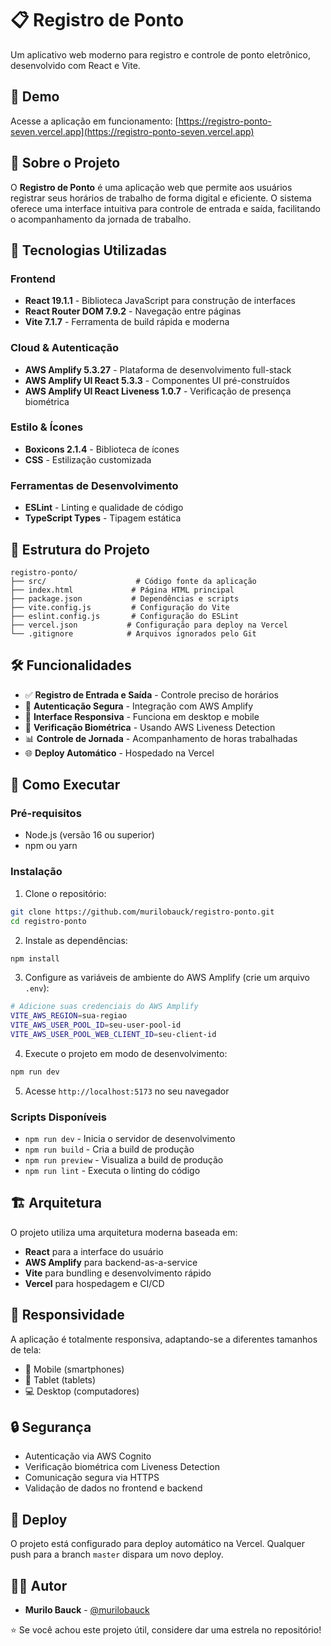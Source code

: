 # 📋 Registro de Ponto

Um aplicativo web moderno para registro e controle de ponto eletrônico, desenvolvido com React e Vite.

## 🔗 Demo

Acesse a aplicação em funcionamento: [https://registro-ponto-seven.vercel.app](https://registro-ponto-seven.vercel.app)

## 📖 Sobre o Projeto

O **Registro de Ponto** é uma aplicação web que permite aos usuários registrar seus horários de trabalho de forma digital e eficiente. O sistema oferece uma interface intuitiva para controle de entrada e saída, facilitando o acompanhamento da jornada de trabalho.

## 🚀 Tecnologias Utilizadas

### Frontend
- **React 19.1.1** - Biblioteca JavaScript para construção de interfaces
- **React Router DOM 7.9.2** - Navegação entre páginas
- **Vite 7.1.7** - Ferramenta de build rápida e moderna

### Cloud & Autenticação
- **AWS Amplify 5.3.27** - Plataforma de desenvolvimento full-stack
- **AWS Amplify UI React 5.3.3** - Componentes UI pré-construídos
- **AWS Amplify UI React Liveness 1.0.7** - Verificação de presença biométrica

### Estilo & Ícones
- **Boxicons 2.1.4** - Biblioteca de ícones
- **CSS** - Estilização customizada

### Ferramentas de Desenvolvimento
- **ESLint** - Linting e qualidade de código
- **TypeScript Types** - Tipagem estática

## 📁 Estrutura do Projeto

```
registro-ponto/
├── src/                    # Código fonte da aplicação
├── index.html             # Página HTML principal
├── package.json           # Dependências e scripts
├── vite.config.js         # Configuração do Vite
├── eslint.config.js       # Configuração do ESLint
├── vercel.json           # Configuração para deploy na Vercel
└── .gitignore            # Arquivos ignorados pelo Git
```

## 🛠️ Funcionalidades

- ✅ **Registro de Entrada e Saída** - Controle preciso de horários
- 🔐 **Autenticação Segura** - Integração com AWS Amplify
- 📱 **Interface Responsiva** - Funciona em desktop e mobile
- 🎯 **Verificação Biométrica** - Usando AWS Liveness Detection
- 📊 **Controle de Jornada** - Acompanhamento de horas trabalhadas
- 🌐 **Deploy Automático** - Hospedado na Vercel

## 🚀 Como Executar

### Pré-requisitos
- Node.js (versão 16 ou superior)
- npm ou yarn

### Instalação

1. Clone o repositório:
```bash
git clone https://github.com/murilobauck/registro-ponto.git
cd registro-ponto
```

2. Instale as dependências:
```bash
npm install
```

3. Configure as variáveis de ambiente do AWS Amplify (crie um arquivo `.env`):
```bash
# Adicione suas credenciais do AWS Amplify
VITE_AWS_REGION=sua-regiao
VITE_AWS_USER_POOL_ID=seu-user-pool-id
VITE_AWS_USER_POOL_WEB_CLIENT_ID=seu-client-id
```

4. Execute o projeto em modo de desenvolvimento:
```bash
npm run dev
```

5. Acesse `http://localhost:5173` no seu navegador

### Scripts Disponíveis

- `npm run dev` - Inicia o servidor de desenvolvimento
- `npm run build` - Cria a build de produção
- `npm run preview` - Visualiza a build de produção
- `npm run lint` - Executa o linting do código

## 🏗️ Arquitetura

O projeto utiliza uma arquitetura moderna baseada em:

- **React** para a interface do usuário
- **AWS Amplify** para backend-as-a-service
- **Vite** para bundling e desenvolvimento rápido
- **Vercel** para hospedagem e CI/CD

## 📱 Responsividade

A aplicação é totalmente responsiva, adaptando-se a diferentes tamanhos de tela:
- 📱 Mobile (smartphones)
- 📱 Tablet (tablets)
- 💻 Desktop (computadores)

## 🔒 Segurança

- Autenticação via AWS Cognito
- Verificação biométrica com Liveness Detection
- Comunicação segura via HTTPS
- Validação de dados no frontend e backend

## 🚀 Deploy

O projeto está configurado para deploy automático na Vercel. Qualquer push para a branch `master` dispara um novo deploy.

## 👨‍💻 Autor

- **Murilo Bauck** - [@murilobauck](https://github.com/murilobauck)

⭐ Se você achou este projeto útil, considere dar uma estrela no repositório!
